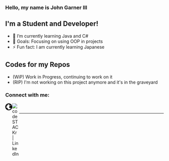 ### Hello, my name is John Garner III

## I'm a Student and Developer!
- 🌱 I’m currently learning Java and C#
- 🥅 Goals: Focusing on using OOP in projects
- ⚡ Fun fact: I am currently learning Japanese


## Codes for my Repos
- (WiP) Work in Progress, continuing to work on it
- (RIP) I'm not working on this project anymore and it's in the graveyard


### Connect with me:

[<img align="left" alt="codeSTACKr.com" width="22px" src="https://raw.githubusercontent.com/iconic/open-iconic/master/svg/globe.svg" />][website]
[<img align="left" alt="codeSTACKr | LinkedIn" width="22px" src="https://cdn.jsdelivr.net/npm/simple-icons@v3/icons/linkedin.svg" />][linkedin]


<br>

---




[website]: https://johngarneriii.github.io/
[linkedin]: https://www.linkedin.com/in/johngarneriii/
